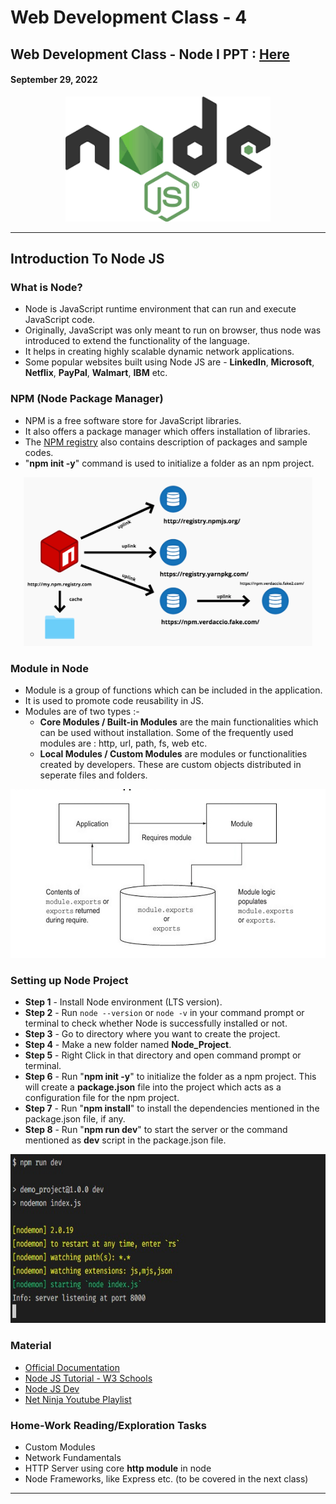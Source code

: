 # Web Development Class - 4

## Web Development Class - Node I PPT : [Here](Node-1_Introduction%20To%20Node%20JS.pdf)

#### September 29, 2022
<div align="center"><img src="./images/node.png" alt="node" height="200" /></div>

<hr>
<div><h2>Introduction To Node JS</h2></div>

### What is Node?
* Node is JavaScript runtime environment that can run and execute JavaScript code.
* Originally, JavaScript was only meant to run on browser, thus node was introduced to extend the functionality of the language.
* It helps in creating highly scalable dynamic network applications.
* Some popular websites built using Node JS are - **LinkedIn**, **Microsoft**, **Netflix**, **PayPal**, **Walmart**, **IBM** etc.

### NPM (Node Package Manager)
* NPM is a free software store for JavaScript libraries.
* It also offers a package manager which offers installation of libraries.
* The [NPM registry](https://www.npmjs.com/) also contains description of packages and sample codes.
* "**npm init -y**" command is used to initialize a folder as an npm project.

<div align="center"><img src="./images/npm.png" alt="npm" height="270" /></div>

### Module in Node
* Module is a group of functions which can be included in the application.
* It is used to promote code reusability in JS.
* Modules are of two types :-
  * **Core Modules / Built-in Modules** are the main functionalities which can be used without installation. Some of the frequently used modules are : http, url, path, fs, web etc.
  * **Local Modules / Custom Modules** are modules or functionalities created by developers. These are custom objects distributed in seperate files and folders.

<div align="center"><img src="./images/module.jpg" alt="module" height="270" /></div>

### Setting up Node Project
* **Step 1** - Install Node environment (LTS version).
* **Step 2** - Run `node --version` or `node -v` in your command prompt or terminal to check whether Node is successfully installed or not.
* **Step 3** - Go to directory where you want to create the project.
* **Step 4** - Make a new folder named **Node_Project**.
* **Step 5** - Right Click in that directory and open command prompt or terminal.
* **Step 6** - Run "**npm init -y**" to initialize the folder as a npm project. This will create a **package.json** file into the project which acts as a configuration file for the npm project.
* **Step 7** - Run "**npm install**" to install the dependencies mentioned in the package.json file, if any.
* **Step 8** - Run "**npm run dev**" to start the server or the command mentioned as **dev** script in the package.json file.

<div align="center"><img src="./images/serverrun.jpeg" alt="server" height="270" /></div>

### Material
* [Official Documentation](https://nodejs.org/en/docs/guides/)
* [Node JS Tutorial - W3 Schools](https://www.w3schools.com/nodejs/)
* [Node JS Dev](https://nodejs.dev/en/learn/)
* [Net Ninja Youtube Playlist](https://www.youtube.com/playlist?list=PL4cUxeGkcC9jsz4LDYc6kv3ymONOKxwBU)

### Home-Work Reading/Exploration Tasks

* Custom Modules
* Network Fundamentals
* HTTP Server using core **http module** in  node
* Node Frameworks, like Express etc. (to be covered in the next class)

<hr>